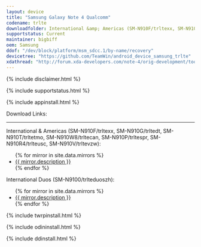 ```yaml
---
layout: device
title: "Samsung Galaxy Note 4 Qualcomm"
codename: trlte
downloadfolder: International &amp; Americas (SM-N910F/trltexx, SM-N910G/trltedt, SM-N910T/trltetmo, SM-N910W8/trltecan, SM-N910P/trltespr, SM-N910R4/trlteusc, SM-N910V/trltevzw)|trlte|International Duos (SM-N9100/trlteduoszh)|trlteduoszh
supportstatus: Current
maintainer: bigbiff
oem: Samsung
ddof: "/dev/block/platform/msm_sdcc.1/by-name/recovery"
devicetree: "https://github.com/TeamWin/android_device_samsung_trlte"
xdathread: "http://forum.xda-developers.com/note-4/orig-development/tool-utility-twrp-2-8-1-x-teamwin-t2956011"
---
```


{% include disclaimer.html %}

{% include supportstatus.html %}

{% include appinstall.html %}

<div class='page-heading'>Download Links:</div>
<hr />
<p class="text">International &amp; Americas (SM-N910F/trltexx, SM-N910G/trltedt, SM-N910T/trltetmo, SM-N910W8/trltecan, SM-N910P/trltespr, SM-N910R4/trlteusc, SM-N910V/trltevzw):</p>
<ul>
{% for mirror in site.data.mirrors %}
  <li>
    <a href="{{ mirror.baseurl }}trlte">
      {{ mirror.description }}
    </a>
  </li>
{% endfor %}
</ul>
<p class="text">International Duos (SM-N9100/trlteduoszh):</p>
<ul>
{% for mirror in site.data.mirrors %}
  <li>
    <a href="{{ mirror.baseurl }}trlteduoszh">
      {{ mirror.description }}
    </a>
  </li>
{% endfor %}
</ul>

{% include twrpinstall.html %}

{% include odininstall.html %}

{% include ddinstall.html %}
